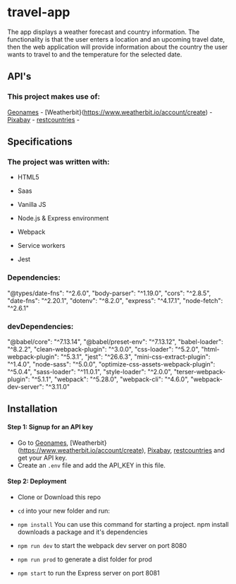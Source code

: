 # travel-app
The app displays a weather forecast and country information.
The functionality is that the user enters a location and an upcoming travel date, then the web application will provide information about the country the user wants to travel to and the temperature for the selected date.

## API's 
### This project makes use of: 
[Geonames](http://www.geonames.org/export/web-services.html) -
[Weatherbit}(https://www.weatherbit.io/account/create) -
[Pixabay](https://pixabay.com/api/docs/) -
[restcountries](https://restcountries.eu/) -

## Specifications
### The project was written with:
- HTML5 

- Saas

- Vanilla JS

- Node.js & Express environment

- Webpack

- Service workers

- Jest

### Dependencies:
"@types/date-fns": "^2.6.0",
    "body-parser": "^1.19.0",
    "cors": "^2.8.5",
    "date-fns": "^2.20.1",
    "dotenv": "^8.2.0",
    "express": "^4.17.1",
    "node-fetch": "^2.6.1"
### devDependencies:
"@babel/core": "^7.13.14",
    "@babel/preset-env": "^7.13.12",
    "babel-loader": "^8.2.2",
    "clean-webpack-plugin": "^3.0.0",
    "css-loader": "^5.2.0",
    "html-webpack-plugin": "^5.3.1",
    "jest": "^26.6.3",
    "mini-css-extract-plugin": "^1.4.0",
    "node-sass": "^5.0.0",
    "optimize-css-assets-webpack-plugin": "^5.0.4",
    "sass-loader": "^11.0.1",
    "style-loader": "^2.0.0",
    "terser-webpack-plugin": "^5.1.1",
    "webpack": "^5.28.0",
    "webpack-cli": "^4.6.0",
    "webpack-dev-server": "^3.11.0"
    
## Installation

#### Step 1: Signup for an API key

- Go to [Geonames](http://www.geonames.org/export/web-services.html), [Weatherbit} (https://www.weatherbit.io/account/create), [Pixabay](https://pixabay.com/api/docs/), [restcountries](https://restcountries.eu/)  and get your API key.
- Create an `.env` file and add the API_KEY in this file.

#### Step 2: Deployment

- Clone or Download this repo

- `cd` into your new folder and run:

- `npm install` You can use this command for starting a project. npm install downloads a package and it's dependencies

- `npm run dev` to start the webpack dev server on port 8080

- `npm run prod` to generate a dist folder for prod

- `npm start` to run the Express server on port 8081
